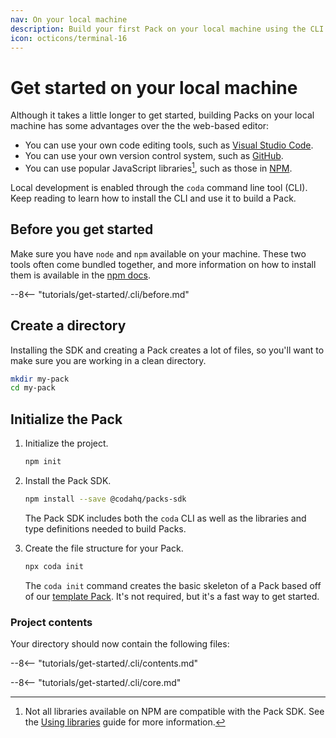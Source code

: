 ```yaml
---
nav: On your local machine
description: Build your first Pack on your local machine using the CLI.
icon: octicons/terminal-16
---
```


# Get started on your local machine

Although it takes a little longer to get started, building Packs on your local machine has some advantages over the the web-based editor:

- You can use your own code editing tools, such as [Visual Studio Code][vs_code].
- You can use your own version control system, such as [GitHub][github].
- You can use popular JavaScript libraries[^1], such as those in [NPM][npm].

[^1]: Not all libraries available on NPM are compatible with the Pack SDK. See the [Using libraries][libraries] guide for more information.

Local development is enabled through the `coda` command line tool (CLI). Keep reading to learn how to install the CLI and use it to build a Pack.


## Before you get started

Make sure you have `node` and `npm` available on your machine. These two tools often come bundled together, and more information on how to install them is available in the [npm docs][npm_install].

--8<-- "tutorials/get-started/.cli/before.md"


## Create a directory

Installing the SDK and creating a Pack creates a lot of files, so you'll want to make sure you are working in a clean directory.

```sh
mkdir my-pack
cd my-pack
```

## Initialize the Pack

1. Initialize the project.

    ```sh
    npm init
    ```

1. Install the Pack SDK.

    ```sh
    npm install --save @codahq/packs-sdk
    ```

    The Pack SDK includes both the `coda` CLI as well as the libraries and type definitions needed to build Packs.

1. Create the file structure for your Pack.

    ```sh
    npx coda init
    ```

    The `coda init` command creates the basic skeleton of a Pack based off of our [template Pack][template_pack]. It's not required, but it's a fast way to get started.


### Project contents

Your directory should now contain the following files:

--8<-- "tutorials/get-started/.cli/contents.md"


--8<-- "tutorials/get-started/.cli/core.md"


[vs_code]: https://code.visualstudio.com/
[github]: https://github.com
[npm]: https://www.npmjs.com/
[libraries]: ../../guides/development/libraries.md
[npm_install]: https://docs.npmjs.com/downloading-and-installing-node-js-and-npm
[isolated_vm_requirements]: https://github.com/laverdet/isolated-vm#requirements
[template_pack]: https://github.com/coda/packs-examples/tree/main/examples/template
[rebuild]: ../../images/cli_rebuild.gif
